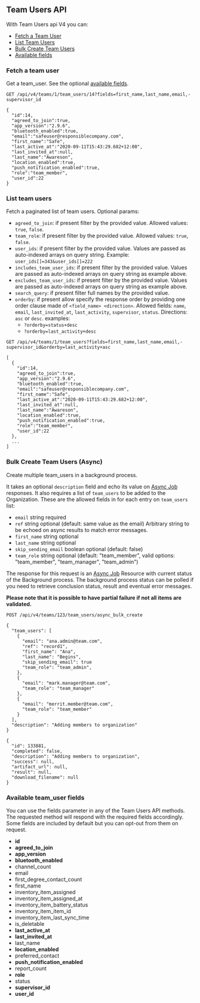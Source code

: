 ## Team Users API
With Team Users api V4 you can:

- [Fetch a Team User](#fetch-a-team-user)
- [List Team Users](#list-team-users)
- [Bulk Create Team Users](#bulk-create-team-users-async)
- [Available fields](#available-team_user-fields)

### Fetch a team user

Get a team_user. See the optional [available fields](#available-team_user-fields).
```
GET /api/v4/teams/1/team_users/14?fields=first_name,last_name,email,-supervisor_id
```

```
{
  "id":14,
  "agreed_to_join":true,
  "app_version":"2.9.6",
  "bluetooth_enabled":true,
  "email":"safeuser@responsiblecompany.com",
  "first_name":"Safe",
  "last_active_at":"2020-09-11T15:43:29.682+12:00",
  "last_invited_at":null,
  "last_name":"Awareson",
  "location_enabled":true,
  "push_notification_enabled":true,
  "role":"team_member",
  "user_id":22
}
```

### List team users

Fetch a paginated list of team users.
Optional params:
- `agreed_to_join`: if present filter by the provided value. Allowed values: `true`, `false`.
- `team_role`: if present filter by the provided value. Allowed values: `true`, `false`.
- `user_ids`: if present filter by the provided value. Values are passed as auto-indexed arrays on query string. Example: `user_ids[]=343&user_ids[]=222`
- `includes_team_user_ids`: if present filter by the provided value. Values are passed as auto-indexed arrays on query string as example above.
- `excludes_team_user_ids`: if present filter by the provided value. Values are passed as auto-indexed arrays on query string as example above.
- `search_query`: if present filter full names by the provided value.
- `orderby`: if present allow specify the response order by providing one order clause
  made of `<field_name> <direction>`. Allowed fields:
  `name`, `email`, `last_invited_at`, `last_activity`, `supervisor`, `status`. Directions: `asc` or `desc`.
  examples:
    - `?orderby=status+desc`
    - `?orderby=last_activity+desc`

```
GET /api/v4/teams/1/team_users?fields=first_name,last_name,email,-supervisor_id&orderby=last_activity+asc
```

```
[
  {
    "id":14,
    "agreed_to_join":true,
    "app_version":"2.9.6",
    "bluetooth_enabled":true,
    "email":"safeuser@responsiblecompany.com",
    "first_name":"Safe",
    "last_active_at":"2020-09-11T15:43:29.682+12:00",
    "last_invited_at":null,
    "last_name":"Awareson",
    "location_enabled":true,
    "push_notification_enabled":true,
    "role":"team_member",
    "user_id":22
  },
  ...
]
```


### Bulk Create Team Users (Async)
Create multiple team_users in a background process.

It takes an optional `description` field and echo its value on [Async Job](async_job.md) responses.
It also requires a list of `team_users` to be added to the Organization.
These are the allowed fields in for each entry on `team_users` list:
- `email` string required
- `ref` string optional (default: same value as the email) Arbitrary string to be echoed on async results to match error messages.
- `first_name` string optional
- `last_name` string optional
- `skip_sending_email` boolean optional (default: false)
- `team_role` string optional (default: "team_member", valid options: "team_member", "team_manager", "team_admin")

The response for this request is an [Async Job](async_job.md) Resource with current status of the
Background process. The background process status can be polled if you need to
retrieve conclusion status, result and eventual error messages.

**Please note that it is possible to have partial failure if not all items are validated.**

```
POST /api/v4/teams/123/team_users/async_bulk_create

{
  "team_users": [
    {
      "email": "ana.admin@team.com",
      "ref": "record1",
      "first_name": "Ana",
      "last_name": "Begins",
      "skip_sending_email": true
      "team_role": "team_admin",
    },
    {
      "email": "mark.manager@team.com",
      "team_role": "team_manager"
    },
    {
      "email": "merrit.member@team.com",
      "team_role": "team_member"
    }
  ],
  "description": "Adding members to organization"
}
```

```
{
  "id": 133881,
  "completed": false,
  "description": "Adding members to organization",
  "success": null,
  "artifact_url": null,
  "result": null,
  "download_filename": null
}
```

### Available team_user fields
You can use the fields parameter in any of the Team Users API methods. The requested
method will respond with the required fields accordingly. Some fields are
included by default but you can opt-out from them on request.

- **id**
- **agreed_to_join**
- **app_version**
- **bluetooth_enabled**
- channel_count
- email
- first_degree_contact_count
- first_name
- inventory_item_assigned
- inventory_item_assigned_at
- inventory_item_battery_status
- inventory_item_item_id
- inventory_item_last_sync_time
- is_deletable
- **last_active_at**
- **last_invited_at**
- last_name
- **location_enabled**
- preferred_contact
- **push_notification_enabled**
- report_count
- **role**
- status
- **supervisor_id**
- **user_id**

